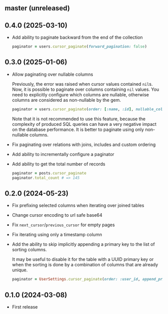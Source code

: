 ## master (unreleased)

## 0.4.0 (2025-03-10)

- Add ability to paginate backward from the end of the collection

    ```ruby
    paginator = users.cursor_paginate(forward_pagination: false)
    ```

## 0.3.0 (2025-01-06)

- Allow paginating over nullable columns

    Previously, the error was raised when cursor values contained `nil`s. Now, it is possible to paginate
    over columns containing `nil` values. You need to explicitly configure which columns are nullable,
    otherwise columns are considered as non-nullable by the gem.

    ```ruby
    paginator = users.cursor_paginate(order: [:name, :id], nullable_columns: [:name])
    ```

    Note that it is not recommended to use this feature, because the complexity of produced SQL queries can have
    a very negative impact on the database performance. It is better to paginate using only non-nullable columns.

- Fix paginating over relations with joins, includes and custom ordering
- Add ability to incrementally configure a paginator

- Add ability to get the total number of records

    ```ruby
    paginator = posts.cursor_paginate
    paginator.total_count # => 145
    ```

## 0.2.0 (2024-05-23)

- Fix prefixing selected columns when iterating over joined tables
- Change cursor encoding to url safe base64
- Fix `next_cursor`/`previous_cursor` for empty pages
- Fix iterating using only a timestamp column

- Add the ability to skip implicitly appending a primary key to the list of sorting columns.

    It may be useful to disable it for the table with a UUID primary key or when the sorting
    is done by a combination of columns that are already unique.

    ```ruby
    paginator = UserSettings.cursor_paginate(order: :user_id, append_primary_key: false)
    ```

## 0.1.0 (2024-03-08)

- First release
